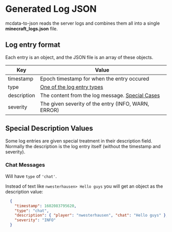 # Generated Log JSON

mcdata-to-json reads the server logs and combines them all into a single **minecraft_logs.json** file.

## Log entry format

Each entry is an object, and the JSON file is an array of these objects.

| Key         | Value                                                                          |
| ----------- | ------------------------------------------------------------------------------ |
| timestamp   | Epoch timestamp for when the entry occured                                     |
| type        | [One of the log entry types](../lib/helpers/LogConst.js)                        |
| description | The content from the log message. [Special Cases](#special-description-values) |
| severity    | The given severity of the entry (INFO, WARN, ERROR)                            |

## Special Description Values
Some log entries are given special treatment in their description field. Normally the description is the log entry itself (without the timestamp and severity).

### Chat Messages

Will have `type` of `'chat'`.

Instead of text like `nwesterhausen> Hello guys` you will get an object as the description value:

```json
  {
    "timestamp": 1602083795620,
    "type": "chat",
    "description": { "player": "nwesterhausen", "chat": "Hello guys" },
    "severity": "INFO"
  }
```
